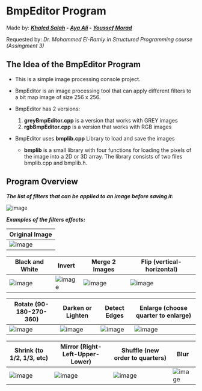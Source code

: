 # BmpEditor Program 
Made by: ***[Khaled Salah](https://github.com/khaledsa1ah) - [Aya Ali](https://github.com/ayaaalli) - [Youssef Morad](https://github.com/YoussefMorad1)***

Requested by: *Dr. Mohammed El-Ramly in Structured Programming course (Assingment 3)*

## The Idea of the BmpEditor Program 

* This is a simple image processing console project.

* BmpEditor is an image processing tool that can apply different filters to a bit map image of size 256 x 256.

* BmpEditor has 2 versions:
  1. **greyBmpEditor.cpp** is a version that works with GREY images
  2. **rgbBmpEditor.cpp** is a version that works with RGB images 

* BmpEditor uses **bmplib.cpp** Library to load and save the images 
  * **bmplib** is a small library with four functions for loading the pixels of the image into a 2D or 3D array.
The library consists of two files bmplib.cpp and bmplib.h.


## Program Overview

***The list of filters that can be applied to an image before saving it:***

![image](https://user-images.githubusercontent.com/102534922/164736021-f707f434-abab-4e74-a86b-9f5345200914.png)

***Examples of the filters effects:***

| Original Image |
| ----------- | 
| ![image](https://user-images.githubusercontent.com/102534922/164740582-04867427-e31b-459d-80a8-c1494c262091.png) | 
  
|  Black and White | Invert | Merge 2 Images | Flip (vertical-horizontal) |
| ----------- |        ------- | ------------- |  ------------------ |
 | ![image](https://user-images.githubusercontent.com/102534922/164742887-a93e5fc8-429f-47e0-b7e3-349c9dbacf9f.png)  | ![image](https://user-images.githubusercontent.com/102534922/164743000-dac9cb4d-0cac-45ba-9268-c697da570559.png) | ![image](https://user-images.githubusercontent.com/102534922/164743882-4d09eca8-5f0f-4391-bfdc-76ab3d69c695.png) | ![image](https://user-images.githubusercontent.com/102534922/164743489-390d94d3-042d-4e08-9a59-8582c52211e9.png) |

| Rotate (90-180-270-360) | Darken or Lighten | Detect Edges | Enlarge (choose quarter to enlarge) |
| ----------- |        ------- | ----------------- | ---- |
| ![image](https://user-images.githubusercontent.com/102534922/164743627-a5a6a195-5879-4a79-b4af-e0cedc7c8f43.png) | ![image](https://user-images.githubusercontent.com/102534922/164744849-5a2a4b81-0489-4ca0-8454-51a1f4c0c07f.png) | ![image](https://user-images.githubusercontent.com/102534922/164745091-d85348f8-33b9-44bd-acef-fa72fecb1572.png) | ![image](https://user-images.githubusercontent.com/102534922/164746004-754f43c8-1bf7-4274-8f73-2348237df196.png) |

|  Shrink (to 1/2, 1/3, etc) | Mirror (Right-Left-Upper-Lower) | Shuffle (new order to quarters) |  Blur |
| ------------------ | ----------- |        ------- | ----------------- |
| ![image](https://user-images.githubusercontent.com/102534922/164746176-d62f3a03-0401-46ca-bce1-38a12cb4e23b.png) | ![image](https://user-images.githubusercontent.com/102534922/164746245-ef2ed2a2-283c-4728-b696-d19a31f06855.png) | ![image](https://user-images.githubusercontent.com/102534922/164746552-e43bba8f-453c-40a7-a967-1a81cd97e3f6.png) | ![image](https://user-images.githubusercontent.com/102534922/164747531-a9ee393d-1eb7-4e88-b718-bf37780dbf21.png) |



